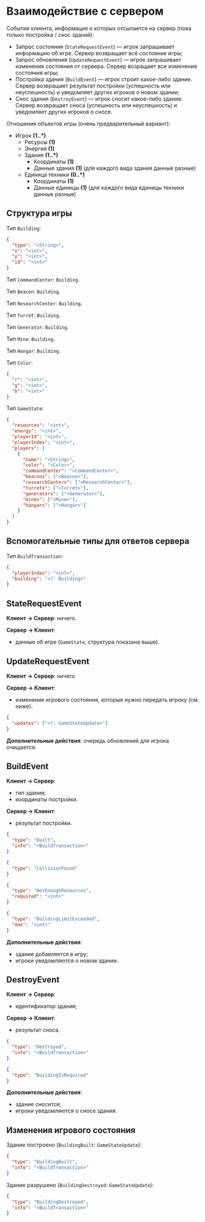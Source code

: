 # Взаимодействие с сервером

События клиента, информация о которых отсылается на сервер (пока только постройка / снос зданий):

- Запрос состояния (`StateRequestEvent`) &mdash; игрок запрашивает информацию об игре. Сервер возвращает всё состояние игры;
- Запрос обновления (`UpdateRequestEvent`) &mdash; игрок запрашивает изменения состояния от сервера. Сервер возращает все изменения состояния игры;
- Постройка здания (`BuildEvent`) &mdash; игрок строит какое-либо здание. Сервер возвращает результат постройки (успешность или неуспешность) и уведомляет других игроков о новом здании;
- Снос здания (`DestroyEvent`) &mdash; игрок сносит какое-либо здание. Сервер возвращает сноса (успешность или неуспешность) и уведомляет других игроков о сносе.

Отношения объектов игры (очень предварительный вариант):

- Игрок **(1..*)**
  - Ресурсы **(1)**
  - Энергия **(1)**
  - Здание **(1..*)**
    - Координаты **(1)**
    - Данные здания **(1)** (для каждого вида здания данные разные)
  - Единица техники **(0..*)**
    - Координаты **(1)**
    - Данные единицы **(1)** (для каждого вида единицы техники данные разные)

## Структура игры

Тип `Building`:

```json
{
  "type": "<String>",
  "x": "<int>",
  "y": "<int>",
  "id": "<int>"
}
```

Тип `CommandCenter`: `Building`.

Тип `Beacon`: `Building`.

Тип `ResearchCenter`: `Building`.

Тип `Turret`: `Building`.

Тип `Generator`: `Building`.

Тип `Mine`: `Building`.

Тип `Hangar`: `Building`.

Тип `Color`:

```json
{
  "r": "<int>",
  "g": "<int>",
  "b": "<int>"
}
```

Тип `GameState`:

```json
{
  "resources": "<int>",
  "energy": "<int>",
  "playerId": "<int>",
  "playerIndex": "<int>",
  "players": [
    {
      "name": "<String>",
      "color": "<Color>",
      "commandCenter": "<CommandCenter>",
      "beacons": ["<Beacon>"],
      "researchCenters": ["<ResearchCenter>"],
      "turrets": ["<Turret>"],
      "generators": ["<Generator>"],
      "mines": ["<Mine>"],
      "hangars": ["<Hangar>"]
    }
  ]
}
```

## Вспомогательные типы для ответов сервера

Тип `BuildTransaction`:

```json
{
  "playerIndex": "<int>",
  "building": "<?: Building>"
}
```

## StateRequestEvent

**Клиент -> Сервер**: ничего.

**Сервер -> Клиент**:
- данные об игре (`GameState`; структура показана выше).

## UpdateRequestEvent

**Клиент -> Сервер**: ничего

**Сервер -> Клиент**:
- изменения игрового состояния, которые нужно передать игроку (см. ниже).

```json
{
  "updates": ["<?: GameStateUpdate>"]
}
```

**Дополнительные действия**: очередь обновлений для игрока очищается.

## BuildEvent

**Клиент -> Сервер**:
- тип здания;
- координаты постройки.

**Сервер -> Клиент**:
- результат постройки.

```json
{
  "type": "Built",
  "info": "<BuildTransaction>"
}

{
  "type": "CollisionFound"
}

{
  "type": "NotEnoughResources",
  "required": "<int>"
}

{
  "type": "BuildingLimitExceeded",
  "max": "<int>"
}
```

**Дополнительные действия**:
- здание добавляется в игру;
- игроки уведомляются о новом здании.

## DestroyEvent

**Клиент -> Сервер**:
- идентификатор здания;

**Сервер -> Клиент**:
- результат сноса.

```json
{
  "type": "Destroyed",
  "info": "<BuildTransaction>"
}

{
  "type": "BuildingIsRequired"
}
```

**Дополнительные действия**:
- здание сносится;
- игроки уведомляются о сносе здания.

## Изменения игрового состояния

Здание построено (`BuildingBuilt`: `GameStateUpdate`):

```json
{
  "type": "BuildingBuilt",
  "info": "<BuildTransaction>"
}
```

Здание разрушено (`BuildingDestroyed`: `GameStateUpdate`):

```json
{
  "type": "BuildingDestroyed",
  "info": "<BuildTransaction>"
}
```
